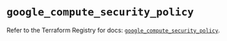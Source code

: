 # `google_compute_security_policy`

Refer to the Terraform Registry for docs: [`google_compute_security_policy`](https://registry.terraform.io/providers/hashicorp/google/6.14.0/docs/resources/compute_security_policy).
